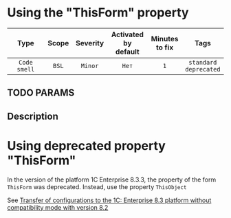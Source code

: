 # Using the "ThisForm" property

| Type | Scope | Severity | Activated<br/>by default | Minutes<br/>to fix | Tags |
| :-: | :-: | :-: | :-: | :-: | :-: |
| `Code smell` | `BSL` | `Minor` | `Нет` | `1` | `standard`<br/>`deprecated` |


## TODO PARAMS

## Description

# Using deprecated property "ThisForm"

In the version of the platform 1C Enterprise 8.3.3, the property of the form ```ThisForm``` was deprecated. Instead, use the property ```ThisObject```

See [Transfer of configurations to the 1C: Enterprise 8.3 platform without compatibility mode with version 8.2](https://its.1c.ru/db/metod8dev#content:5293:hdoc:_top:thisform)